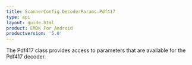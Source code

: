 ```yaml
---
title: ScannerConfig.DecoderParams.Pdf417
type: api
layout: guide.html
product: EMDK For Android
productversion: '5.0'
---
```



The Pdf417 class provides access to parameters that are available for
 the Pdf417 decoder.


